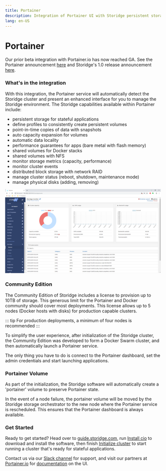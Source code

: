 ```yaml
---
title: Portainer
description: Integration of Portainer UI with Storidge persistent storage for Swarm clusters
lang: en-US
---
```


# Portainer

Our prior beta integration with Portainer.io has now reached GA. See the Portainer announcement [here](https://www.portainer.io/2019/06/portainer-release-1-21-0/) and Storidge's 1.0 release announcement [here](https://storidge.com/blog/announcing-community-edition-1-0/).

<h3>What's in the integration</h3>

With this integration, the Portainer service will automatically detect the Storidge cluster and present an enhanced interface for you to manage the Storidge environment. The Storidge capabilities available within Portainer include:

- persistent storage for stateful applications
- define profiles to consistently create persistent volumes
- point-in-time copies of data with snapshots
- auto capacity expansion for volumes
- automatic data locality
- performance guarantees for apps (bare metal with flash memory)
- shared volumes for Docker stacks
- shared volumes with NFS
- monitor storage metrics (capacity, performance)
- monitor cluster events
- distributed block storage with network RAID
- manage cluster status (reboot, shutdown, maintenance mode)
- manage physical disks (adding, removing)

![portainer integration](../images/storidge-monitoring.png)

<h3>Community Edition</h3>

The Community Edition of Storidge includes a license to provision up to 10TB of storage. This generous limit for the Portainer and Docker community should cover most deployments. This license allows up to 5 nodes (Docker hosts with disks) for production capable clusters.

::: tip
For production deployments, a minimum of four nodes is recommended
:::

To simplify the user experience, after initialization of the Storidge cluster, the Community Edition was developed to form a Docker Swarm cluster, and then automatically launch a Portainer service.

The only thing you have to do is connect to the Portainer dashboard, set the admin credentials and start launching applications.

<h3>Portainer Volume</h3>

As part of the initialization, the Storidge software will automatically create a 'portainer' volume to preserve Portainer state.

In the event of a node failure, the portainer volume will be moved by the Storidge storage orchestrator to the new node where the Portainer service is rescheduled. This ensures that the Portainer dashboard is always available.

<h3>Get Started</h3>

Ready to get started? Head over to [guide.storidge.com](https://guide.storidge.com/), run [Install cio](https://guide.storidge.com/getting_started/install.html) to download and install the software, then finish [Initialize cluster](https://guide.storidge.com/getting_started/initialize.html) to start running a cluster that's ready for stateful applications.

Contact us via our [Slack channel](http://storidge.com/join-cio-slack/) for support, and visit our partners at [Portainer.io](https://www.portainer.io/) for [documentation](https://portainer.readthedocs.io/en/stable/) on the UI.
